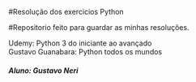 #Resolução dos exercicios Python 

#Repositorio feito para guardar as minhas resoluções.

Udemy: Python 3 do iniciante ao avançado<br>
Gustavo Guanabara: Python todos os mundos<br>
<h5>Aluno: Gustavo Neri</h5>

